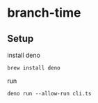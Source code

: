 # branch-time

## Setup


install deno

```
brew install deno
```

run

```
deno run --allow-run cli.ts
```
